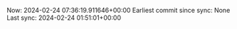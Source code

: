 Now: 2024-02-24 07:36:19.911646+00:00 Earliest commit since sync: None Last sync: 2024-02-24 01:51:01+00:00
